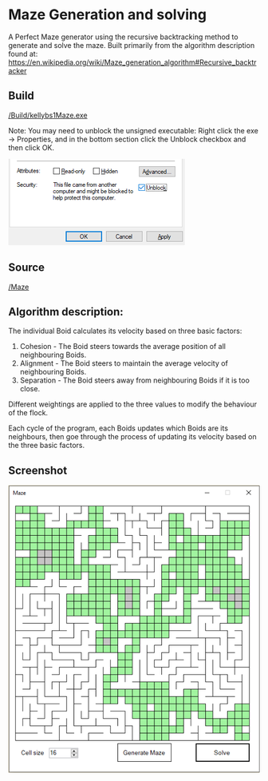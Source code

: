 # Maze Generation and solving

A Perfect Maze generator using the recursive backtracking method to generate and solve the maze.
Built primarily from the algorithm description found at: https://en.wikipedia.org/wiki/Maze_generation_algorithm#Recursive_backtracker


## Build

<a href="https://github.com/kellybs1/Maze/blob/master/Build/kellybs1Maze.exe?raw=true">/Build/kellybs1Maze.exe</a>

Note: You may need to unblock the unsigned executable: Right click the exe -> Properties, and in the bottom section click the Unblock checkbox and then click OK.

<img src="unblock.png">

## Source

<a href="https://github.com/kellybs1/Boids/tree/master/kellybs1Maze">/Maze</a>

## Algorithm description:
The individual Boid calculates its velocity based on three basic factors:
1) Cohesion - The Boid steers towards the average position of all neighbouring Boids.
2) Alignment - The Boid steers to maintain the average velocity of neighbouring Boids.
3) Separation - The Boid steers away from neighbouring Boids if it is too close.

Different weightings are applied to the three values to modify the behaviour of the flock.
    
Each cycle of the program, each Boids updates which Boids are its neighbours, then goe through the process of updating its velocity based on the three basic factors.


## Screenshot

<img src = "screenshot.png">





